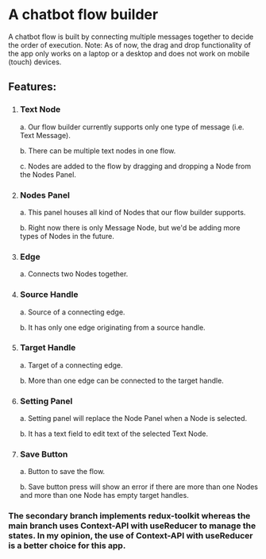 # A chatbot flow builder

A chatbot flow is built by connecting multiple messages together to decide the order of execution. 
Note: As of now, the drag and drop functionality of the app only works on a laptop or a desktop and does not work on mobile (touch) devices.


## Features:
1. ### Text Node

    a. Our flow builder currently supports only one type of message (i.e. Text Message).

    b. There can be multiple text nodes in one flow.

    c. Nodes are added to the flow by dragging and dropping a Node from the Nodes Panel.


2. ### Nodes Panel

    a. This panel houses all kind of Nodes that our flow builder supports.

    b. Right now there is only Message Node, but we'd be adding more types of Nodes in the future.

3. ### Edge

    a. Connects two Nodes together.

4. ### Source Handle

    a. Source of a connecting edge.

    b. It has only one edge originating from a source handle.

5. ### Target Handle

    a. Target of a connecting edge.

    b. More than one edge can be connected to the target handle.

6. ### Setting Panel

    a. Setting panel will replace the Node Panel when a Node is selected.

    b. It has a text field to edit text of the selected Text Node.

7. ### Save Button

    a. Button to save the flow.

    b. Save button press will show an error if there are more than one Nodes and more than one Node has empty target handles.
   
### The secondary branch implements redux-toolkit whereas the main branch uses Context-API with useReducer to manage the states. In my opinion, the use of Context-API with useReducer is a better choice for this app.
